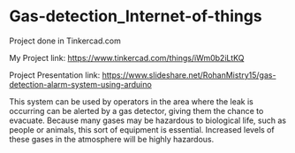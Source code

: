 # Gas-detection_Internet-of-things
Project done in Tinkercad.com

My Project link: https://www.tinkercad.com/things/iWm0b2iLtKQ

Project Presentation link: https://www.slideshare.net/RohanMistry15/gas-detection-alarm-system-using-arduino

This system can be used by operators in the area where the leak is occurring can be alerted by a gas detector, giving them the chance to evacuate. Because many gases may be hazardous to biological life, such as people or animals, this sort of equipment is essential. Increased levels of these gases in the atmosphere will be highly hazardous.
